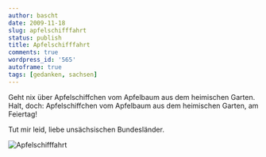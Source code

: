 ```yaml
---
author: bascht
date: 2009-11-18
slug: apfelschifffahrt
status: publish
title: Apfelschifffahrt
comments: true
wordpress_id: '565'
autoframe: true
tags: [gedanken, sachsen]
---
```




Geht nix über Apfelschiffchen vom Apfelbaum aus dem heimischen
Garten.
Halt, doch: Apfelschiffchen vom Apfelbaum aus dem heimischen
Garten, am Feiertag!

Tut mir leid, liebe unsächsischen Bundesländer.

![Apfelschifffahrt](https://img.bascht.com/uploads/big/3c63ea4d072e60007e026326e9eb243d.jpg)
